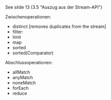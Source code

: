 See slide 13 (3.5 "Auszug aus der Stream-API")

Zwischenoperationen:
- distinct [removes duplicates from the stream]
- filter:
- limit
- map
- sorted
- sorted(Comparator)

Abschlussoperationen:
- allMatch
- anyMatch
- noneMatch
- forEach
- reduce
